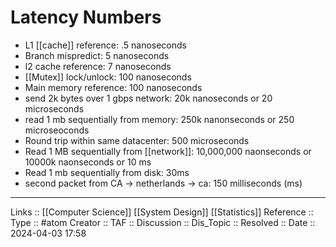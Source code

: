 # Latency Numbers

- L1 [[cache]] reference: .5 nanoseconds 
- Branch mispredict: 5 nanoseconds 
- l2 cache reference: 7 nanoseconds 
- [[Mutex]] lock/unlock: 100 nanoseconds 
- Main memory reference: 100 nanoseconds
- send 2k bytes over 1 gbps network: 20k nanoseconds or 20 microseconds 
- read 1 mb sequentially from memory: 250k nanonseconds or 250 microseoconds	
- Round trip within same datacenter: 500 microseconds 
- Read 1 MB sequentially from [[network]]: 10,000,000 naonseconds or 10000k naonseconds or 10 ms
- Read 1 mb sequentially from disk: 30ms 
- second packet from CA -> netherlands -> ca: 150 milliseconds (ms)

---
Links :: [[Computer Science]] [[System Design]] [[Statistics]]
Reference ::
Type :: #atom
Creator ::
TAF ::
Discussion ::
Dis_Topic :: 
Resolved ::
Date :: 2024-04-03 17:58
